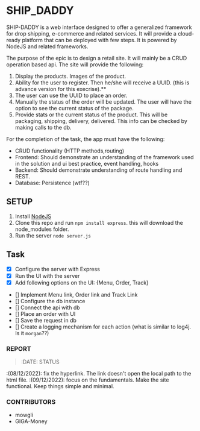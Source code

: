 # SHIP_DADDY

SHIP-DADDY is a web interface designed to offer a generalized framework for drop shipping, e-commerce and related services. It will provide a cloud-ready platform that can be deployed with few steps. It is powered by NodeJS and related frameworks.

The purpose of the epic is to design a retail site. It will mainly be a CRUD operation based api. The site will provide the following:

1. Display the products. Images of the product.
2. Ability for the user to register. Then he/she will receive a UUID.
(this is advance version for this execrise).**
3. The user can use the UUID to place an order. 
4. Manually the status of the order will be updated. The user will have the option to see the current status of the package.
5. Provide stats or the current status of the product. This will be packaging, shipping, delivery, delivered. This info can be checked by making calls to the db.

For the completion of the task, the app must have the following:

- CRUD functionality (HTTP methods,routing)
- Frontend: Should demonstrate an understanding of the framework used
            in the solution and ui best practice, event handling, hooks
- Backend: Should demonstrate understanding of route handling and REST.
- Database: Persistence (wtf??)


## SETUP

1. Install [NodeJS](https://nodejs.org/)
2. Clone this repo and run `npm install express`. this will download the node_modules folder.
3. Run the server `node server.js`

## Task

- [x] Configure the server with Express 
- [x] Run the UI with the server 
- [x] Add following options on the UI: {Menu, Order, Track}
- [] Implement Menu link, Order link and Track Link
- [] Configure the db instance
- [] Connect the api with db 
- [] Place an order with UI 
- [] Save the request in db 
- [] Create a logging mechanism for each action (what is similar to log4j. Is it `morgan`??)


### REPORT

> :DATE: STATUS

:(08/12/2022): fix the hyperlink. The link doesn't open the local path to the html file.
:(09/12/2022): focus on the fundamentals. Make the site functional. Keep things simple and minimal. 
               
### CONTRIBUTORS

- mowgli
- GIGA-Money